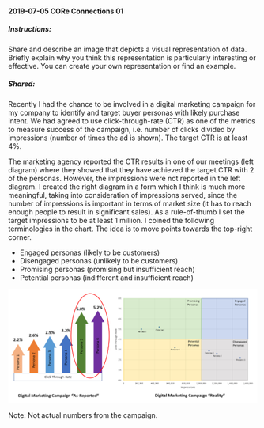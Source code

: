 #### 2019-07-05 CORe Connections 01

##### Instructions:

Share and describe an image that depicts a visual representation of data. Briefly explain why you think this representation is particularly interesting or effective. You can create your own representation or find an example.

##### Shared:

Recently I had the chance to be involved in a digital marketing campaign for my company to identify and target buyer personas with likely purchase intent. We had agreed to use click-through-rate (CTR) as one of the metrics to measure success of the campaign, i.e. number of clicks divided by impressions (number of times the ad is shown). The target CTR is at least 4%.

The marketing agency reported the CTR results in one of our meetings (left diagram) where they showed that they have achieved the target CTR with 2 of the personas. However, the impressions were not reported in the left diagram. I created the right diagram in a form which I think is much more meaningful, taking into consideration of impressions served, since the number of impressions is important in terms of market size (it has to reach enough people to result in significant sales). As a rule-of-thumb I set the target impressions to be at least 1 million. I coined the following terminologies in the chart. The idea is to move points towards the top-right corner.  

* Engaged personas (likely to be customers)  
* Disengaged personas (unlikely to be customers)  
* Promising personas (promising but insufficient reach)  
* Potential personas (indifferent and insufficient reach)  

<img src="20190705_CORe_Connections.jpg" alt="Click-through rate personas" style="zoom:50%;" />

Note: Not actual numbers from the campaign.